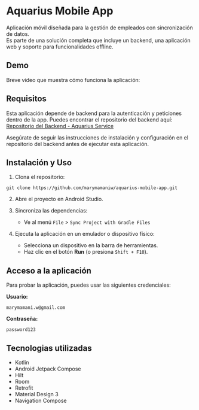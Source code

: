 # Aquarius Mobile App

Aplicación móvil diseñada para la gestión de empleados con sincronización de datos.  
Es parte de una solución completa que incluye un backend, una aplicación web y soporte para funcionalidades offline.  

## Demo
Breve video que muestra cómo funciona la aplicación:



## Requisitos

Esta aplicación depende de backend para la autenticación y peticiones dentro de la app. Puedes encontrar el repositorio del backend aquí:  
[Repositorio del Backend - Aquarius Service](https://github.com/marymamaniw/aquarius-service)

Asegúrate de seguir las instrucciones de instalación y configuración en el repositorio del backend antes de ejecutar esta aplicación.

## Instalación y Uso

1. Clona el repositorio:
  ```
  git clone https://github.com/marymamaniw/aquarius-mobile-app.git
  ```
  
2. Abre el proyecto en Android Studio.

3. Sincroniza las dependencias:
   - Ve al menú ```File``` > ```Sync Project with Gradle Files```

4. Ejecuta la aplicación en un emulador o dispositivo físico:
   - Selecciona un dispositivo en la barra de herramientas.
   - Haz clic en el botón **Run** (o presiona ```Shift + F10```).

## Acceso a la aplicación

Para probar la aplicación, puedes usar las siguientes credenciales:

**Usuario:** 
```
marymamani.w@gmail.com
```
**Contraseña:** 
```
password123
```


## Tecnologias utilizadas
- Kotlin
- Android Jetpack Compose
- Hilt
- Room
- Retrofit
- Material Design 3
- Navigation Compose
